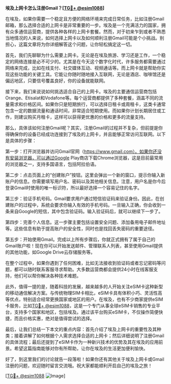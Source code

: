 **埃及上网卡怎么注册Gmail？[[TG💪+ @esim1088](https://t.me/s/esim1088)]**

在埃及，如果你需要一个稳定且方便的网络环境来完成日常任务，比如注册Gmail邮箱，那么选择合适的上网卡是非常重要的一步。埃及是一个充满活力的国家，拥有众多通信运营商，提供各种各样的上网卡套餐。然而，对于初来乍到或者不熟悉当地情况的人来说，如何选择上网卡以及如何顺利注册Gmail可能是个小挑战。别担心，这篇文章将为你详细解答这个问题，让你轻松搞定这一切。

首先，我们先聊聊为什么需要上网卡。无论是在埃及旅游、学习还是工作，一个稳定的网络连接是必不可少的。尤其是在今天这个数字化时代，许多服务都需要通过网络来完成，比如在线支付、社交媒体互动、视频通话等。而上网卡就是帮助你实现这些功能的关键工具。它能让你随时随地接入互联网，无论是酒店、咖啡馆还是偏远地区，只要信号覆盖良好，你的设备就能联网。

接下来，我们来说说如何挑选适合自己的上网卡。埃及的主要通信运营商包括Orange、Etisalat和Vodafone等。每个运营商都提供了多种套餐，涵盖不同的流量需求和价格区间。如果你只是短期旅行，可以选择日租卡或周租卡，这类卡通常包含一定的数据流量和通话时间，非常适合短期使用。而如果你计划长期居住或工作，则建议购买月租卡，这样可以获得更优惠的价格和更多的流量支持。

那么，具体该如何注册Gmail呢？其实，注册Gmail的过程并不复杂，但前提是你得确保你的设备已经成功连接到了埃及的上网卡，并且能够正常访问互联网。以下是具体的步骤：

第一步：打开浏览器并访问Gmail官网（https://www.gmail.com）。如果你还没有安装浏览器，可以通过Google Play商店下载Chrome浏览器，这是目前最常用的浏览器之一，支持多国语言，包括阿拉伯语。

第二步：点击页面上的“创建账户”按钮。这里会弹出一个新的窗口，提示你输入新账户的信息。你需要填写用户名、密码以及其他相关信息。注意，用户名是你今后登录Gmail时使用的唯一标识符，所以最好选择一个容易记住的名字。

第三步：验证手机号码。Gmail要求用户通过短信验证码来验证身份。因此，在创建账户的过程中，系统会要求你输入有效的手机号码。一旦输入正确，你会收到一条来自Google的短信，其中包含验证码。输入验证码后，就可以继续下一步了。

第四步：完善个人信息。这一步骤主要包括设置安全问题、添加备用电子邮件地址等。这些信息有助于提高账户的安全性，同时也是找回丢失密码的重要途径。

第五步：开始使用Gmail。完成以上所有步骤后，你就正式拥有了属于自己的Gmail账户啦！现在你可以开始发送邮件、管理联系人列表，甚至使用Gmail提供的其他功能，如Google Drive云存储服务等。

在整个过程中，如果你遇到了任何困难，比如无法接收到验证码或者忘记密码等问题，都可以随时联系客服寻求帮助。大多数运营商都会提供24小时在线客服支持，他们可以帮你解决各种技术难题。

此外，值得一提的是，随着科技的发展，越来越多的人开始关注eSIM卡这种新型的移动通信解决方案。与传统物理SIM卡相比，eSIM卡具有体积小巧、灵活性高等优点，特别适合经常更换国家或地区的用户。在埃及，也有不少商家提供eSIM卡服务，比如[TG💪+ @esim1088](https://t.me/s/esim1088)，这是一个专门从事全球eSIM卡销售的专业平台，支持多个国家和地区，包括埃及。通过该平台购买eSIM卡，不仅操作简便快捷，而且价格实惠，绝对是值得尝试的选择。

最后，让我们总结一下本文的重点内容：首先介绍了埃及上网卡的重要性及其种类；接着讲解了如何根据个人需求选择合适的上网卡；然后详细说明了注册Gmail的具体流程；最后还提到了eSIM卡作为一种新兴技术的优势及其在埃及的应用前景。希望这篇指南能够对你有所帮助，让你在埃及的生活更加便利愉快。

好了，到这里我们的讨论就告一段落啦！如果你还有其他关于埃及上网卡或Gmail注册的问题，欢迎随时留言交流哦。祝大家都能顺利开启自己的埃及之旅！

[[TG💪+ @esim1088](https://t.me/s/esim1088) ![Image](https://i.postimg.cc/4NQfJmqS/Snipaste-2025-05-13-00-14-12.png)]